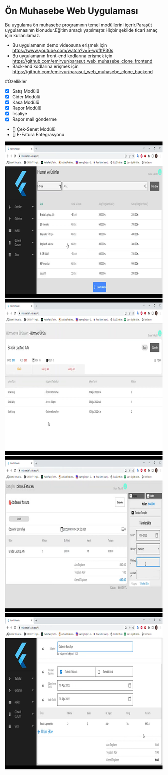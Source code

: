 # Ön Muhasebe Web Uygulaması

Bu uygulama ön muhasebe programının temel modüllerini içerir.Paraşüt uygulamasının klonudur.Eğitim amaçlı yapılmıştır.Hiçbir şekilde ticari amaç için kullanılamaz.

- Bu uygulamanın demo videosuna erişmek için https://www.youtube.com/watch?v=5-wpfItP30s
- Bu uygulamanın front-end kodlarına erişmek için https://github.com/emirvur/parasut_web_muhasebe_clone_frontend
- Back-end kodlarına erişmek için https://github.com/emirvur/parasut_web_muhasebe_clone_backend

#Özellikler

- [x] Satış Modülü
- [x] Gider Modülü
- [x] Kasa Modülü
- [x] Rapor Modülü
- [x] İrsaliye
- [x] Rapor mail gönderme
- [] Çek-Senet Modülü
- [] E-Fatura Entegrasyonu

<img src="screenshots/urunler.png"  width="750" height="500">
<img src="screenshots/urundetay.png"  width="750" height="500">
<img src="screenshots/faturadetayweb.png"  width="750" height="500">
<img src="screenshots/yenifatura.png"  width="750" height="500">
